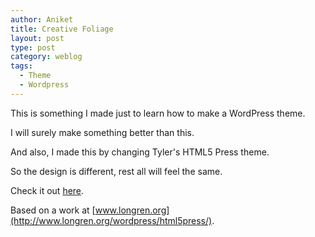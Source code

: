```yaml
---
author: Aniket
title: Creative Foliage
layout: post
type: post
category: weblog
tags:
  - Theme
  - Wordpress
---
```


This is something I made just to learn how to make a WordPress theme.

I will surely make something better than this.

And also, I made this by changing Tyler's HTML5 Press theme.

So the design is different, rest all will feel the same.

Check it out [here](https://github.com/aniketpant/Creative-Foliage).

Based on a work at [www.longren.org](http://www.longren.org/wordpress/html5press/).